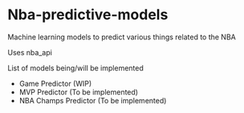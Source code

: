 # Nba-predictive-models
Machine learning models to predict various things related to the NBA

Uses nba_api

List of models being/will be implemented

- Game Predictor (WIP)
- MVP Predictor (To be implemented)
- NBA Champs Predictor (To be implemented)
